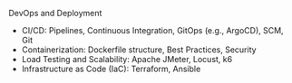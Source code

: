 DevOps and Deployment

- CI/CD: Pipelines, Continuous Integration, GitOps (e.g., ArgoCD), SCM, Git
- Containerization: Dockerfile structure, Best Practices, Security
- Load Testing and Scalability: Apache JMeter, Locust, k6
- Infrastructure as Code (IaC): Terraform, Ansible
